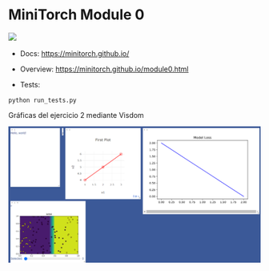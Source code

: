# MiniTorch Module 0  

<img src="https://minitorch.github.io/_images/match.png" width="100px">

* Docs: https://minitorch.github.io/

* Overview: https://minitorch.github.io/module0.html

* Tests:

```
python run_tests.py
```

Gráficas del ejercicio 2 mediante Visdom

![Gráfica en Visdom](https://github.com/Sdann26/MiniTorch/blob/main/Module-0/Graphics.png)
